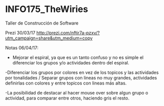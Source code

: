 # INFO175_TheWiries
Taller de Construcción de Software

Prezi 30/03/17 http://prezi.com/nftjr7a-pzxv/?utm_campaign=share&utm_medium=copy

Notas 06/04/17:
  - Mejorar el espiral, ya que es un tanto confuso y no es simple el diferenciar los grupos y/o actividades dentro del espiral.
  
  -Diferenciar los grupos por colores en vez de los topicos y las actividades por tonalidades / Separar grupos con lineas no muy grandes, actividades definirlas con colores y entre topicos con lineas más altas.
  
  -La posibilidad de destacar al hacer mouse over sobre algun grupo o actividad, para comparar entre otros, haciendo gris el resto.
